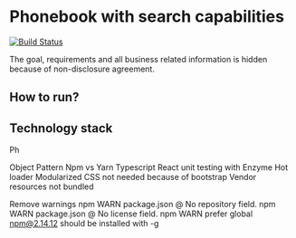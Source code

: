 # Phonebook with search capabilities

[![Build Status](https://travis-ci.org/gustavodido/phone-book-search.svg?branch=master)](https://travis-ci.org/gustavodido/phone-book-search)

The goal, requirements and all business related information is hidden because of non-disclosure agreement.

## How to run?

## Technology stack 


Ph

Object Pattern
Npm vs Yarn
Typescript
React unit testing with Enzyme
Hot loader
Modularized CSS not needed because of bootstrap
Vendor resources not bundled

Remove warnings
npm WARN package.json @ No repository field.
npm WARN package.json @ No license field.
npm WARN prefer global npm@2.14.12 should be installed with -g
